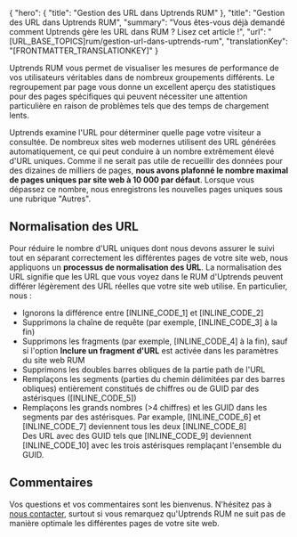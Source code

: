 {
  "hero": {
    "title": "Gestion des URL dans Uptrends RUM"
  },
  "title": "Gestion des URL dans Uptrends RUM",
  "summary": "Vous êtes-vous déjà demandé comment Uptrends gère les URL dans RUM ? Lisez cet article !",
  "url": "[URL_BASE_TOPICS]rum/gestion-url-dans-uptrends-rum",
  "translationKey": "[FRONTMATTER_TRANSLATIONKEY]"
}

Uptrends RUM vous permet de visualiser les mesures de performance de vos utilisateurs véritables dans de nombreux groupements différents. Le regroupement par page vous donne un excellent aperçu des statistiques pour des pages spécifiques qui peuvent nécessiter une attention particulière en raison de problèmes tels que des temps de chargement lents.

Uptrends examine l'URL pour déterminer quelle page votre visiteur a consultée. De nombreux sites web modernes utilisent des URL générées automatiquement, ce qui peut conduire à un nombre extrêmement élevé d'URL uniques. Comme il ne serait pas utile de recueillir des données pour des dizaines de milliers de pages, **nous avons plafonné le nombre maximal de pages uniques par site web à 10 000 par défaut**. Lorsque vous dépassez ce nombre, nous enregistrons les nouvelles pages uniques sous une rubrique "Autres".

## Normalisation des URL

Pour réduire le nombre d'URL uniques dont nous devons assurer le suivi tout en séparant correctement les différentes pages de votre site web, nous appliquons un **processus de normalisation des URL**. La normalisation des URL signifie que les URL que vous voyez dans le RUM d'Uptrends peuvent différer légèrement des URL réelles que votre site web utilise. En particulier, nous :

- Ignorons la différence entre [INLINE_CODE_1] et [INLINE_CODE_2]
- Supprimons la chaîne de requête (par exemple, [INLINE_CODE_3] à la fin)
- Supprimons les fragments (par exemple, [INLINE_CODE_4] à la fin), sauf si l'option **Inclure un fragment d'URL** est activée dans les paramètres du site web RUM
- Supprimons les doubles barres obliques de la partie path de l'URL
- Remplaçons les segments (parties du chemin délimitées par des barres obliques) entièrement constitués de chiffres ou de GUID par des astérisques ([INLINE_CODE_5])
- Remplaçons les grands nombres (&gt;4 chiffres) et les GUID dans les segments par des astérisques. Par example, [INLINE_CODE_6] et [INLINE_CODE_7] deviennent tous les deux [INLINE_CODE_8]  
   Des URL avec des GUID tels que [INLINE_CODE_9] deviennent [INLINE_CODE_10] avec les trois astérisques remplaçant l'ensemble du GUID.

## Commentaires

Vos questions et vos commentaires sont les bienvenus. N'hésitez pas à [nous contacter]([LINK_URL_1]), surtout si vous remarquez qu'Uptrends RUM ne suit pas de manière optimale les différentes pages de votre site web.
